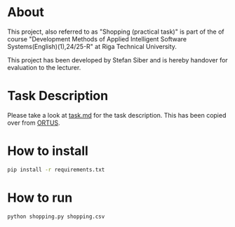 # About
This project, also referred to as "Shopping (practical task)" is part of the of course
"Development Methods of Applied Intelligent Software Systems(English)(1),24/25-R" at Riga Technical University.

This project has been developed by Stefan Siber and is hereby handover for evaluation to the lecturer.

# Task Description
Please take a look at [task.md](./TASK) for the task description. This has been copied over from [ORTUS](http://ortus.rtu.lv/).


# How to install
```bash
pip install -r requirements.txt
```

# How to run
```bash
python shopping.py shopping.csv
```
